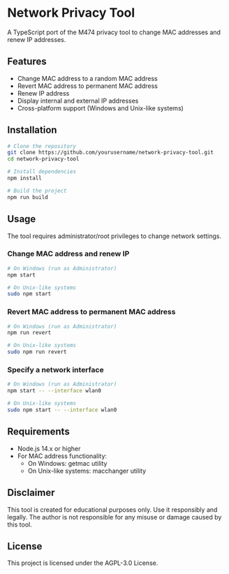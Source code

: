# Network Privacy Tool

A TypeScript port of the M474 privacy tool to change MAC addresses and renew IP addresses.

## Features

- Change MAC address to a random MAC address
- Revert MAC address to permanent MAC address
- Renew IP address
- Display internal and external IP addresses
- Cross-platform support (Windows and Unix-like systems)

## Installation

```bash
# Clone the repository
git clone https://github.com/yourusername/network-privacy-tool.git
cd network-privacy-tool

# Install dependencies
npm install

# Build the project
npm run build
```

## Usage

The tool requires administrator/root privileges to change network settings.

### Change MAC address and renew IP

```bash
# On Windows (run as Administrator)
npm start

# On Unix-like systems
sudo npm start
```

### Revert MAC address to permanent MAC address

```bash
# On Windows (run as Administrator)
npm run revert

# On Unix-like systems
sudo npm run revert
```

### Specify a network interface

```bash
# On Windows (run as Administrator)
npm start -- --interface wlan0

# On Unix-like systems
sudo npm start -- --interface wlan0
```

## Requirements

- Node.js 14.x or higher
- For MAC address functionality:
  - On Windows: getmac utility
  - On Unix-like systems: macchanger utility

## Disclaimer

This tool is created for educational purposes only. Use it responsibly and legally. The author is not responsible for any misuse or damage caused by this tool.

## License

This project is licensed under the AGPL-3.0 License.